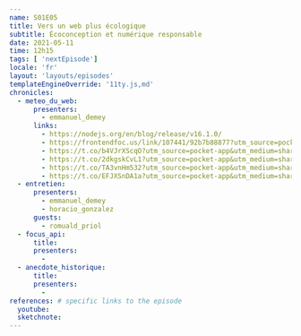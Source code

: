 ```yaml
---
name: S01E05
title: Vers un web plus écologique
subtitle: Écoconception et numérique responsable
date: 2021-05-11
time: 12h15
tags: [ 'nextEpisode']
locale: 'fr'
layout: 'layouts/episodes'
templateEngineOverride: '11ty.js,md'
chronicles:
  - meteo_du_web:
      presenters: 
        - emmanuel_demey
      links:
        - https://nodejs.org/en/blog/release/v16.1.0/
        - https://frontendfoc.us/link/107441/92b7b88877?utm_source=pocket-app&utm_medium=share
        - https://t.co/b4VJrXScqO?utm_source=pocket-app&utm_medium=share
        - https://t.co/2dkgskCvL1?utm_source=pocket-app&utm_medium=share
        - https://t.co/TA3vnHm532?utm_source=pocket-app&utm_medium=share
        - https://t.co/EFJXSnDA1a?utm_source=pocket-app&utm_medium=share
  - entretien:
      presenters:
        - emmanuel_demey
        - horacio_gonzalez
      guests:
        - romuald_priol
  - focus_api:
      title: 
      presenters: 
        - 
  - anecdote_historique:
      title: 
      presenters:
        - 
references: # specific links to the episode
  youtube: 
  sketchnote: 
---
```

